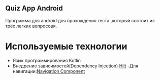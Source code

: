 ## Quiz App Android

Программа для android для прохождения теста ,который состоит из трёх легких вопросовя.

# Используемые технологии

- Язык программирования Kotlin
- Внедрение зависимостей(Dependency Injection) [Hilt](https://developer.android.com/training/dependency-injection/hilt-android)
-Для навигации:[Navigation Component](https://developer.android.com/guide/navigation/navigation-getting-started)
